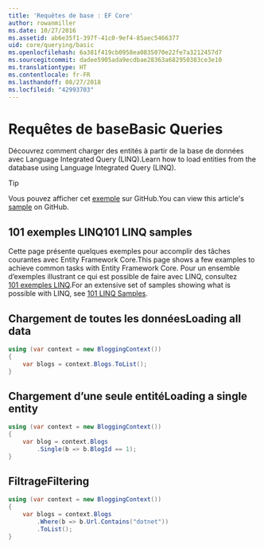 ```yaml
---
title: 'Requêtes de base : EF Core'
author: rowanmiller
ms.date: 10/27/2016
ms.assetid: ab6e35f1-397f-41c0-9ef4-85aec5466377
uid: core/querying/basic
ms.openlocfilehash: 6a381f419cb0958ea0835070e22fe7a3212457d7
ms.sourcegitcommit: dadee5905ada9ecdbae28363a682950383ce3e10
ms.translationtype: HT
ms.contentlocale: fr-FR
ms.lasthandoff: 08/27/2018
ms.locfileid: "42993703"
---
```

# <a name="basic-queries"></a><span data-ttu-id="24fff-102">Requêtes de base</span><span class="sxs-lookup"><span data-stu-id="24fff-102">Basic Queries</span></span>

<span data-ttu-id="24fff-103">Découvrez comment charger des entités à partir de la base de données avec Language Integrated Query (LINQ).</span><span class="sxs-lookup"><span data-stu-id="24fff-103">Learn how to load entities from the database using Language Integrated Query (LINQ).</span></span>

> [!TIP]  
> <span data-ttu-id="24fff-104">Vous pouvez afficher cet [exemple](https://github.com/aspnet/EntityFramework.Docs/tree/master/samples/core/Querying) sur GitHub.</span><span class="sxs-lookup"><span data-stu-id="24fff-104">You can view this article's [sample](https://github.com/aspnet/EntityFramework.Docs/tree/master/samples/core/Querying) on GitHub.</span></span>

## <a name="101-linq-samples"></a><span data-ttu-id="24fff-105">101 exemples LINQ</span><span class="sxs-lookup"><span data-stu-id="24fff-105">101 LINQ samples</span></span>

<span data-ttu-id="24fff-106">Cette page présente quelques exemples pour accomplir des tâches courantes avec Entity Framework Core.</span><span class="sxs-lookup"><span data-stu-id="24fff-106">This page shows a few examples to achieve common tasks with Entity Framework Core.</span></span> <span data-ttu-id="24fff-107">Pour un ensemble d’exemples illustrant ce qui est possible de faire avec LINQ, consultez [101 exemples LINQ](https://code.msdn.microsoft.com/101-LINQ-Samples-3fb9811b).</span><span class="sxs-lookup"><span data-stu-id="24fff-107">For an extensive set of samples showing what is possible with LINQ, see [101 LINQ Samples](https://code.msdn.microsoft.com/101-LINQ-Samples-3fb9811b).</span></span>

## <a name="loading-all-data"></a><span data-ttu-id="24fff-108">Chargement de toutes les données</span><span class="sxs-lookup"><span data-stu-id="24fff-108">Loading all data</span></span>

<!-- [!code-csharp[Main](samples/core/Querying/Querying/Basics/Sample.cs)] -->
``` csharp
using (var context = new BloggingContext())
{
    var blogs = context.Blogs.ToList();
}
```

## <a name="loading-a-single-entity"></a><span data-ttu-id="24fff-109">Chargement d’une seule entité</span><span class="sxs-lookup"><span data-stu-id="24fff-109">Loading a single entity</span></span>

<!-- [!code-csharp[Main](samples/core/Querying/Querying/Basics/Sample.cs)] -->
``` csharp
using (var context = new BloggingContext())
{
    var blog = context.Blogs
        .Single(b => b.BlogId == 1);
}
```

## <a name="filtering"></a><span data-ttu-id="24fff-110">Filtrage</span><span class="sxs-lookup"><span data-stu-id="24fff-110">Filtering</span></span>

<!-- [!code-csharp[Main](samples/core/Querying/Querying/Basics/Sample.cs)] -->
``` csharp
using (var context = new BloggingContext())
{
    var blogs = context.Blogs
        .Where(b => b.Url.Contains("dotnet"))
        .ToList();
}
```
